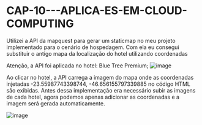 # CAP-10---APLICA-ES-EM-CLOUD-COMPUTING
Utilizei a API da mapquest para gerar um staticmap no meu projeto implementado para o cenário de hospedagem.
Com ela eu consegui substituir o antigo mapa da localização do hotel utilizando coordenadas

Atenção, a API foi aplicada no hotel: 
Blue Tree Premium;
![image](https://user-images.githubusercontent.com/79736834/132109168-f0e1dcc9-4e4d-45b4-87e1-85f9dd0ee9e2.png)

Ao clicar no hotel, a API carrega a imagem do mapa onde as coordenadas injetadas -23.55987743398744, -46.656155797339885 no código HTML são exibidas. Antes dessa implementação era necessário subir as imagens de cada hotel, agora podemos apenas adicionar as coordenadas e a imagem será gerada automaticamente. 

![image](https://user-images.githubusercontent.com/79736834/132109343-80033088-044d-47f9-8ac6-5fa3151b673f.png)




